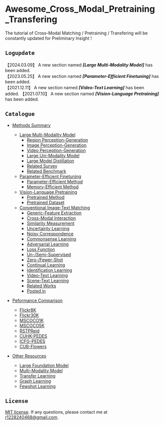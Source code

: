 Awesome_Cross_Modal_Pretraining_Transfering
===========================================
The tutorial of Cross-Modal Matching / Pretraining / Transfering will be constantly updated for Preliminary Insight !

## ``Logupdate ``

【2024.03.09】 A new section named ***[Large Multi-Modality Model]*** has been added.  
【2023.05.25】 A new section named ***[Parameter-Efficient Finetuning]*** has been added.  
【2021.12.11】 A new section named ***[Video-Text Learning]*** has been added. 
【2021.07.10】 A new section named ***[Vision-Language Pretraining]*** has been added.  

## ``Catalogue ``

* [Methods Summary](./README.md)
    * [Large Multi-Modality Model](./large_mmm.md)
        * [Region Perception-Generation](./large_mmm.md/#region-perception-generation)
        * [Image Perception-Generation](./large_mmm.md/#image-perception-generation)
        * [Video Perception-Generation](./large_mmm.md/#video-perception-generation)
        * [Large Uni-Modality Model](./large_mmm.md/#large-uni-modality-model)
        * [Large Model Distillation](./large_mmm.md/#large-modal-distillation)
        * [Related Survey](./large_mmm.md/#related-survey)
        * [Related Benchmark](./large_mmm.md/#related-benchmark)
    * [Parameter-Efficient Finetuning](./transfer_learning.md)
        * [Parameter-Efficient Method](./transfer_learning.md/#parameter-efficient-method)
        * [Memory-Efficient Method](./transfer_learning.md/#memory-efficient-method)
    * [Vision-Language Pretraining](./pretrained_model.md)
        * [Pretrained Method](./pretrained_model.md/#pretrained-method)
        * [Pretrained Dataset](./pretrained_model.md/#pretrained-dataset)
    * [Conventional Image-Text Matching](./conventional_method.md)
        * [Generic-Feature Extraction](./conventional_method.md/#generic-feature-extraction)
        * [Cross-Modal Interaction](./conventional_method.md/#cross-modal-interaction)
        * [Similarity Measurement](./conventional_method.md/#similarity-measurement)
        * [Uncertainty Learning](./conventional_method.md/#uncertainty-learning)
        * [Noisy Correspondence](./conventional_method.md/#noisy-correspondence)
        * [Commonsense Learning](./conventional_method.md/#commonsense-learning)
        * [Adversarial Learning](./conventional_method.md/#adversarial-learning)
        * [Loss Function](./conventional_method.md/#loss-function)
        * [Un-/Semi-Supervised](./conventional_method.md/#un-supervised-or-semi-supervised)
        * [Zero-/Fewer-Shot](./conventional_method.md/#zero-shot-or-fewer-shot)
        * [Continual Learning](./conventional_method.md/#continual-learning)
        * [Identification Learning](./conventional_method.md/#identification-learning)
        * [Video-Text Learning](https://github.com/danieljf24/awesome-video-text-retrieval)
        * [Scene-Text Learning](./conventional_method.md/#scene-text-learning)
        * [Related Works](./conventional_method.md/#related-works)
        * [Posted in](./conventional_method.md/#posted-in)

* [Peformance Comparison](./performance.md)
    * [Flickr8K](./performance.md/#performance-of-flickr8k)
    * [Flickr30K](./performance.md/#performance-of-flickr30k)
    * [MSCOCO1K](./performance.md/#performance-of-mscoco1k)
    * [MSCOCO5K](./performance.md/#performance-of-mscoco5k)
    * [RSTPReid](./performance.md/#performance-of-rstpreid)
    * [CUHK-PEDES](./performance.md/#performance-of-cuhk-pedes)
    * [ICFG-PEDES](./performance.md/#performance-of-icfg-pedes)
    * [CUB-Flowers](./performance.md/#performance-of-cub-flowers)
    
* [Other Resources](./resource.md/#other-resources)
    * [Large Foundation Model](./resource.md/#large-foundation-model)
    * [Multi-Modality Model](./resource.md/#multi-modality-model)
    * [Transfer Learning](./resource.md/#transfer-learning)
    * [Graph Learning](./resource.md/#graph-learning)
    * [Fewshot Learning](./resource.md/#fewshot-learning)
    

## ``License ``
[MIT license](LICENSE). If any questions, please contact me at r1228240468@gmail.com.

